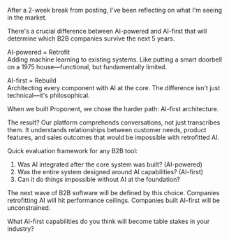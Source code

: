After a 2-week break from posting, I've been reflecting on what I'm seeing in the market.

There's a crucial difference between AI-powered and AI-first that will determine which B2B companies survive the next 5 years.

AI-powered = Retrofit  
Adding machine learning to existing systems. Like putting a smart doorbell on a 1975 house—functional, but fundamentally limited.

AI-first = Rebuild  
Architecting every component with AI at the core. The difference isn't just technical—it's philosophical.

When we built Proponent, we chose the harder path: AI-first architecture.

The result? Our platform comprehends conversations, not just transcribes them. It understands relationships between customer needs, product features, and sales outcomes that would be impossible with retrofitted AI.

Quick evaluation framework for any B2B tool:
1. Was AI integrated after the core system was built? (AI-powered)
2. Was the entire system designed around AI capabilities? (AI-first)
3. Can it do things impossible without AI at the foundation?

The next wave of B2B software will be defined by this choice. Companies retrofitting AI will hit performance ceilings. Companies built AI-first will be unconstrained.

What AI-first capabilities do you think will become table stakes in your industry?